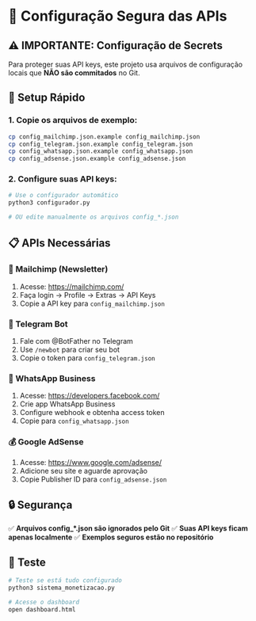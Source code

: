# 🔐 Configuração Segura das APIs

## ⚠️ IMPORTANTE: Configuração de Secrets

Para proteger suas API keys, este projeto usa arquivos de configuração locais que **NÃO são commitados** no Git.

## 🚀 Setup Rápido

### 1. Copie os arquivos de exemplo:

```bash
cp config_mailchimp.json.example config_mailchimp.json
cp config_telegram.json.example config_telegram.json
cp config_whatsapp.json.example config_whatsapp.json
cp config_adsense.json.example config_adsense.json
```

### 2. Configure suas API keys:

```bash
# Use o configurador automático
python3 configurador.py

# OU edite manualmente os arquivos config_*.json
```

## 📋 APIs Necessárias

### 📧 Mailchimp (Newsletter)

1. Acesse: https://mailchimp.com/
2. Faça login → Profile → Extras → API Keys
3. Copie a API key para `config_mailchimp.json`

### 📱 Telegram Bot

1. Fale com @BotFather no Telegram
2. Use `/newbot` para criar seu bot
3. Copie o token para `config_telegram.json`

### 💎 WhatsApp Business

1. Acesse: https://developers.facebook.com/
2. Crie app WhatsApp Business
3. Configure webhook e obtenha access token
4. Copie para `config_whatsapp.json`

### 💰 Google AdSense

1. Acesse: https://www.google.com/adsense/
2. Adicione seu site e aguarde aprovação
3. Copie Publisher ID para `config_adsense.json`

## 🔒 Segurança

✅ **Arquivos config\_\*.json são ignorados pelo Git**
✅ **Suas API keys ficam apenas localmente**
✅ **Exemplos seguros estão no repositório**

## 🧪 Teste

```bash
# Teste se está tudo configurado
python3 sistema_monetizacao.py

# Acesse o dashboard
open dashboard.html
```

